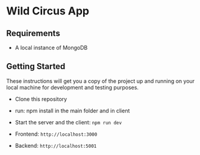 # Wild Circus App

## Requirements

-   A local instance of MongoDB

## Getting Started

These instructions will get you a copy of the project up and running on your local machine for development and testing purposes.

-   Clone this repository
-   run:
    npm install in the main folder and in client

-   Start the server and the client:
    `npm run dev`

-   Frontend:
    `http://localhost:3000`

-   Backend:
    `http://localhost:5001`
